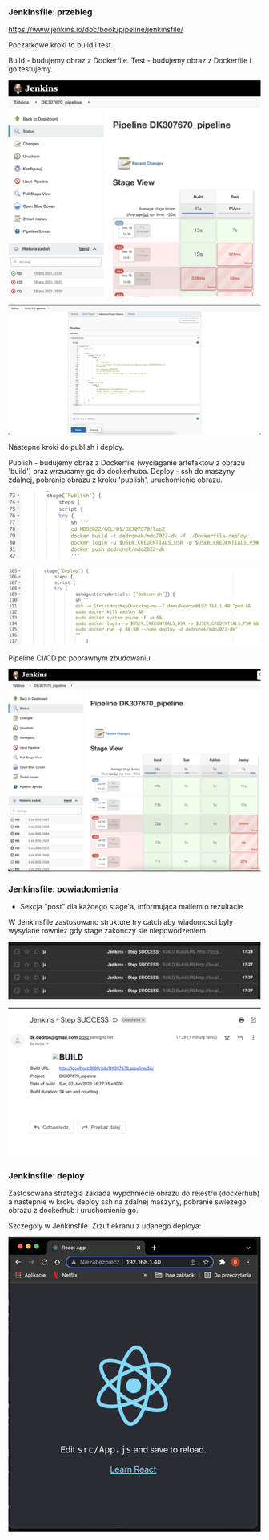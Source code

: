 ### Jenkinsfile: przebieg
https://www.jenkins.io/doc/book/pipeline/jenkinsfile/

Poczatkowe kroki to build i test.

Build - budujemy obraz z Dockerfile.
Test - budujemy obraz z Dockerfile i go testujemy.
    
![screen1.png](screen1.png)

![screen2.png](screen2.png)

Nastepne kroki do publish i deploy.

Publish - budujemy obraz z Dockerfile (wyciaganie artefaktow z obrazu 'build') oraz wrzucamy go do dockerhuba.
Deploy - ssh do maszyny zdalnej, pobranie obrazu z kroku 'publish', uruchomienie obrazu.
    
![screen6.png](screen6.png)

![screen7.png](screen7.png)

Pipeline CI/CD po poprawnym zbudowaniu

![screen8.png](screen8.png)

### Jenkinsfile: powiadomienia
  * Sekcja "post" dla każdego stage'a, informująca mailem o rezultacie
  
W Jenkinsfile zastosowano strukture try catch aby wiadomosci byly wysylane rowniez gdy stage zakonczy sie niepowodzeniem  

![screen3.png](screen3.png)

![screen4.png](screen4.png)  
  
### Jenkinsfile: deploy

Zastosowana strategia zaklada wypchniecie obrazu do rejestru (dockerhub) a nastepnie w kroku deploy ssh na zdalnej maszyny, pobranie swiezego obrazu z dockerhub i uruchomienie go.

Szczegoly w Jenkinsfile. Zrzut ekranu z udanego deploya:

![screen5.png](screen5.png)